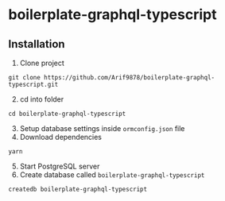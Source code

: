 # boilerplate-graphql-typescript

## Installation

1. Clone project
```
git clone https://github.com/Arif9878/boilerplate-graphql-typescript.git
```
2. cd into folder
```
cd boilerplate-graphql-typescript
```
3. Setup database settings inside `ormconfig.json` file
4. Download dependencies 
```
yarn
```
5. Start PostgreSQL server
6. Create database called `boilerplate-graphql-typescript`
```
createdb boilerplate-graphql-typescript
```